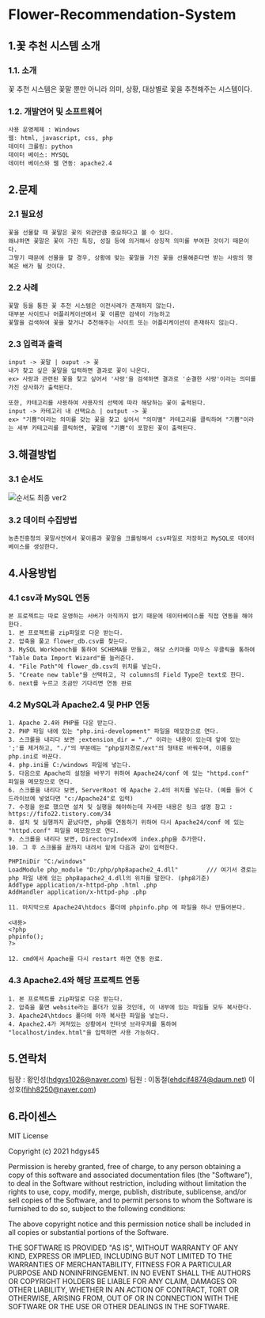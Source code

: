 # Flower-Recommendation-System

1.꽃 추천 시스템 소개
------------------------

### 1.1. 소개

꽃 추천 시스템은 꽃말 뿐만 아니라 의미, 상황, 대상별로 꽃을 추천해주는 시스템이다.

### 1.2. 개발언어 및 소프트웨어
```
사용 운영체제 : Windows
웹: html, javascript, css, php
데이터 크롤링: python
데이터 베이스: MYSQL
데이터 베이스와 웹 연동: apache2.4
```
2.문제
------------
### 2.1 필요성
```
꽃을 선물할 때 꽃말은 꽃의 외관만큼 중요하다고 볼 수 있다.
왜냐하면 꽃말은 꽃이 가진 특징, 성질 등에 의거해서 상징적 의미를 부여한 것이기 때문이다.
그렇기 때문에 선물을 할 경우, 상황에 맞는 꽃말을 가진 꽃을 선물해준다면 받는 사람의 행복은 배가 될 것이다.
```
### 2.2 사례
```
꽃말 등을 통한 꽃 추천 시스템은 이전사례가 존재하지 않는다.
대부분 사이트나 어플리케이션에서 꽃 이름만 검색이 가능하고 
꽃말을 검색하여 꽃을 찾거나 추천해주는 사이트 또는 어플리케이션이 존재하지 않는다.
```
### 2.3 입력과  출력
```
input -> 꽃말 | ouput -> 꽃
내가 찾고 싶은 꽃말을 입력하면 결과로 꽃이 나온다.
ex> 사랑과 관련된 꽃을 찾고 싶어서 '사랑'을 검색하면 결과로 '순결한 사랑'이라는 의미를 가진 상사화가 출력된다.

또한, 카테고리를 사용하여 사용자의 선택에 따라 해당하는 꽃이 출력된다.
input -> 카테고리 내 선택요소 | output -> 꽃
ex> "기쁨"이라는 의미를 갖는 꽃을 찾고 싶어서 "의미별" 카테고리를 클릭하여 "기쁨"이라는 세부 카테고리를 클릭하면, 꽃말에 "기쁨"이 포함된 꽃이 출력된다.
```

3.해결방법
-----------
### 3.1 순서도
![순서도 최종 ver2](https://user-images.githubusercontent.com/74997073/145183284-23a1cfe7-b368-48ee-99f2-25d8bdc5b1e2.jpg)


### 3.2 데이터 수집방법
```
농촌진흥청의 꽃말사전에서 꽃이름과 꽃말을 크롤링해서 csv파일로 저장하고 MySQL로 데이터베이스를 생성한다.
```

4.사용방법
-----------
### 4.1 csv과 MySQL 연동
```
본 프로젝트는 따로 운영하는 서버가 아직까지 없기 때문에 데이터베이스를 직접 연동을 해야한다.
1. 본 프로젝트를 zip파일로 다운 받는다.
2. 압축을 풀고 flower_db.csv를 찾는다.
3. MySQL Workbench를 통하여 SCHEMA를 만들고, 해당 스키마를 마우스 우클릭을 통하여 "Table Data Import Wizard"를 눌러준다.
4. "File Path"에 flower_db.csv의 위치를 넣는다.
5. "Create new table"을 선택하고, 각 columns의 Field Type은 text로 한다.
6. next를 누르고 조금만 기다리면 연동 완료
```

### 4.2 MySQL과 Apache2.4 및 PHP 연동
```
1. Apache 2.4와 PHP를 다운 받는다.
2. PHP 파일 내에 있는 "php.ini-development" 파일을 메모장으로 연다.
3. 스크롤을 내리다 보면 ;extension_dir = "./" 이라는 내용이 있는데 앞에 있는 ';'를 제거하고, "./"의 부분에는 "php설치경로/ext"의 형태로 바꿔주며, 이름을 php.ini로 바꾼다.
4. php.ini를 C:/windows 파일에 넣는다.
5. 다음으로 Apache의 설정을 바꾸기 위하여 Apache24/conf 에 있는 "httpd.conf" 파일을 메모장으로 연다.
6. 스크롤을 내리다 보면, ServerRoot 에 Apache 2.4의 위치를 넣는다. (예를 들어 C드라이브에 넣었다면 "c:/Apache24"로 입력)
7. 수정을 완료 했으면 설치 및 실행을 해야하는데 자세한 내용은 링크 설명 참고 : https://fifo22.tistory.com/34
8. 설치 및 실행까지 끝났다면, php를 연동하기 위하여 다시 Apache24/conf 에 있는 "httpd.conf" 파일을 메모장으로 연다.
9. 스크롤을 내리다 보면, DirectoryIndex에 index.php을 추가한다.
10. 그 후 스크롤을 끝까지 내려서 밑에 다음과 같이 입력한다.

PHPIniDir "C:/windows"
LoadModule php_module "D:/php/php8apache2_4.dll"        /// 여기서 경로는 php 파일 내에 있는 php8apache2_4.dll의 위치를 말한다. (php8기준)
AddType application/x-httpd-php .html .php
AddHandler application/x-httpd-php .php

11. 마지막으로 Apache24\htdocs 폴더에 phpinfo.php 에 파일을 하나 만들어본다.

<내용>
<?php
phpinfo();
?>

12. cmd에서 Apache를 다시 restart 하면 연동 완료.
```

### 4.3 Apache2.4와 해당 프로젝트 연동
```
1. 본 프로젝트를 zip파일로 다운 받는다.
2. 압축을 풀면 website라는 폴더가 있을 것인데, 이 내부에 있는 파일들 모두 복사한다.
3. Apache24\htdocs 폴더에 아까 복사한 파일을 넣는다.
4. Apache2.4가 켜져있는 상황에서 인터넷 브라우저를 통하여 "localhost/index.html"을 입력하면 사용 가능하다.
```

5.연락처
-----------
팀장 : 황인성(hdgys1026@naver.com)
팀원 : 이동철(ehdcjf4874@daum.net)
       이성호(fihh8250@naver.com)
       
6.라이센스
-----------
MIT License

Copyright (c) 2021 hdgys45

Permission is hereby granted, free of charge, to any person obtaining a copy
of this software and associated documentation files (the "Software"), to deal
in the Software without restriction, including without limitation the rights
to use, copy, modify, merge, publish, distribute, sublicense, and/or sell
copies of the Software, and to permit persons to whom the Software is
furnished to do so, subject to the following conditions:

The above copyright notice and this permission notice shall be included in all
copies or substantial portions of the Software.

THE SOFTWARE IS PROVIDED "AS IS", WITHOUT WARRANTY OF ANY KIND, EXPRESS OR
IMPLIED, INCLUDING BUT NOT LIMITED TO THE WARRANTIES OF MERCHANTABILITY,
FITNESS FOR A PARTICULAR PURPOSE AND NONINFRINGEMENT. IN NO EVENT SHALL THE
AUTHORS OR COPYRIGHT HOLDERS BE LIABLE FOR ANY CLAIM, DAMAGES OR OTHER
LIABILITY, WHETHER IN AN ACTION OF CONTRACT, TORT OR OTHERWISE, ARISING FROM,
OUT OF OR IN CONNECTION WITH THE SOFTWARE OR THE USE OR OTHER DEALINGS IN THE
SOFTWARE.
